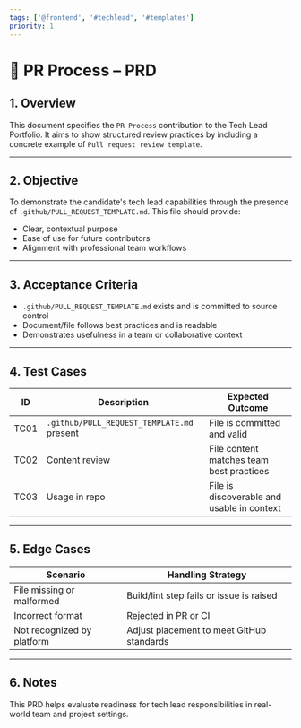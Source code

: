```yaml
---
tags: ['@frontend', '#techlead', '#templates']
priority: 1
---
```


# 📄 PR Process – PRD

## 1. Overview

This document specifies the `PR Process` contribution to the Tech Lead Portfolio. It aims to show structured review practices by including a concrete example of `Pull request review template`.

---

## 2. Objective

To demonstrate the candidate's tech lead capabilities through the presence of `.github/PULL_REQUEST_TEMPLATE.md`. This file should provide:

- Clear, contextual purpose
- Ease of use for future contributors
- Alignment with professional team workflows

---

## 3. Acceptance Criteria

- `.github/PULL_REQUEST_TEMPLATE.md` exists and is committed to source control
- Document/file follows best practices and is readable
- Demonstrates usefulness in a team or collaborative context

---

## 4. Test Cases

| ID | Description                     | Expected Outcome                          |
|----|---------------------------------|-------------------------------------------|
| TC01 | `.github/PULL_REQUEST_TEMPLATE.md` present         | File is committed and valid               |
| TC02 | Content review                | File content matches team best practices  |
| TC03 | Usage in repo                 | File is discoverable and usable in context|

---

## 5. Edge Cases

| Scenario                      | Handling Strategy                           |
|-------------------------------|---------------------------------------------|
| File missing or malformed     | Build/lint step fails or issue is raised    |
| Incorrect format              | Rejected in PR or CI                        |
| Not recognized by platform    | Adjust placement to meet GitHub standards   |

---

## 6. Notes

This PRD helps evaluate readiness for tech lead responsibilities in real-world team and project settings.
